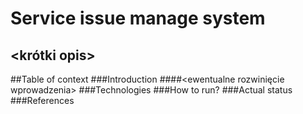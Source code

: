 # Service issue manage system
## <krótki opis>
##Table of context
###Introduction
####<ewentualne rozwinięcie wprowadzenia>
###Technologies
###How to run?
###Actual status
###References
